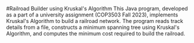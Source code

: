 #Railroad Builder using Kruskal's Algorithm
This Java program, developed as a part of a university assignment (COP3503 Fall 2023), implements Kruskal's Algorithm to build a railroad network. The program reads track details from a file, constructs a minimum spanning tree using Kruskal's Algorithm, and computes the minimum cost required to build the railroad.
